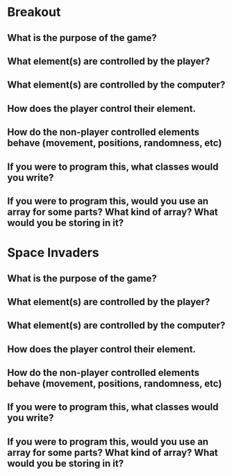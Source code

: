 # Breakout
## What is the purpose of the game?
## What element(s) are controlled by the player?
## What element(s) are controlled by the computer?
## How does the player control their element.
## How do the non-player controlled elements behave (movement, positions, randomness, etc)
## If you were to program this, what classes would you write?
## If you were to program this, would you use an array for some parts? What kind of array? What would you be storing in it?

# Space Invaders
## What is the purpose of the game?
## What element(s) are controlled by the player?
## What element(s) are controlled by the computer?
## How does the player control their element.
## How do the non-player controlled elements behave (movement, positions, randomness, etc)
## If you were to program this, what classes would you write?
## If you were to program this, would you use an array for some parts? What kind of array? What would you be storing in it?
